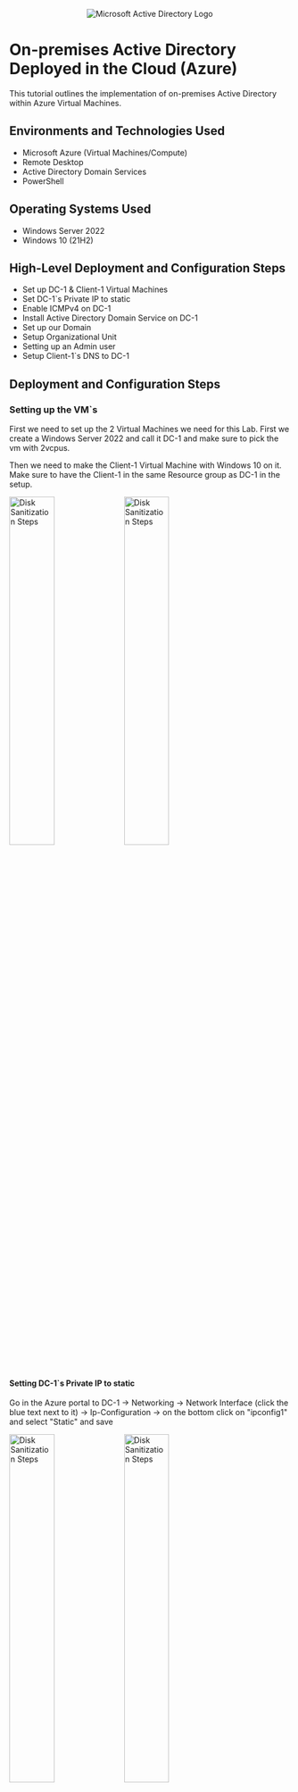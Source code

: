 <p align="center">
<img src="https://i.imgur.com/pU5A58S.png" alt="Microsoft Active Directory Logo"/>
</p>

<h1>On-premises Active Directory Deployed in the Cloud (Azure)</h1>
This tutorial outlines the implementation of on-premises Active Directory within Azure Virtual Machines.<br />

<h2>Environments and Technologies Used</h2>

- Microsoft Azure (Virtual Machines/Compute)
- Remote Desktop
- Active Directory Domain Services
- PowerShell

<h2>Operating Systems Used </h2>

- Windows Server 2022
- Windows 10 (21H2)

<h2>High-Level Deployment and Configuration Steps</h2>

- Set up DC-1 & Client-1 Virtual Machines
- Set DC-1`s Private IP to static
- Enable ICMPv4 on DC-1
- Install Active Directory Domain Service on DC-1
- Set up our Domain
- Setup Organizational Unit
- Setting up an Admin user
- Setup Client-1`s DNS to DC-1

<h2>Deployment and Configuration Steps</h2>
<h3>Setting up the VM`s</h3>
<p>
First we need to set up the 2 Virtual Machines we need for this Lab. First we create a Windows Server 2022 and call it DC-1 and make sure to pick the vm with 2vcpus.</p>
 Then we need to make the Client-1 Virtual Machine with Windows 10 on it. Make sure to have the Client-1 in the same Resource group as DC-1 in the setup.
</p>
<p>
<img src="https://i.imgur.com/ojLPrbX.png" height="40%" width="40%" alt="Disk Sanitization Steps"/>
<img src="https://i.imgur.com/8SUGIav.png" height="40%" width="40%" alt="Disk Sanitization Steps"/>
</p>
<h4>Setting DC-1`s Private IP to static</h4>
<p>Go in the Azure portal to DC-1 -> Networking -> Network Interface (click the blue text next to it) -> Ip-Configuration -> on the bottom click on "ipconfig1" and select "Static" and save</p>
<img src="https://i.imgur.com/mC7oeom.png" height="40%" width="40%" alt="Disk Sanitization Steps"/>
<img src="https://i.imgur.com/7OhaoU8.png" height="40%" width="40%" alt="Disk Sanitization Steps"/>
<br />

<h3>Enable ICMPv4</h3>
<p>
Open up Windows Defender Firewall with Advanced Security -> Inbound Rules and enable the 2 "Core Networking Diagnostics - ICMP Echo Request (ICMPv4-in). Client-1 can now ping DC-1`s Private IP Address." 
</p>
<p>
<img src="https://i.imgur.com/Gub82yH.png" height="60%" width="60%" alt="Disk Sanitization Steps"/>
</p>
<br />

<h2>Install Active Directory Domain Service on DC1</h2>
<p>
To install Active Directory open "Server Manager" -> Add roles and features -> Next -> Next -> Enable Active Directory Domain Service (press "Add Features" in the pop up) -> Next -> Next -> Install. Once its done installing press "Close"
</p>
<p>
<img src="https://i.imgur.com/eW90Zle.png" height="40%" width="40%" alt="Disk Sanitization Steps"/>
<img src="https://i.imgur.com/dR1TEpC.png" height="40%" width="40%" alt="Disk Sanitization Steps"/>
<img src="https://i.imgur.com/LP3LL7s.png" height="40%" width="40%" alt="Disk Sanitization Steps"/>
</p>
<br />

<h3>Setting up our new Domain</h3>
<p>
 Now there is a Yellow triangle sign in the top right corner with the flag, Click on it and click on "Promote this server to a domain controller" 
</p>
<p>
<img src="https://i.imgur.com/9I8klRo.png" height="60%" width="60%" alt="Disk Sanitization Steps"/>
<p> Select "Add a new forest" and type your new Root domain name</p>
  <img src="https://i.imgur.com/vMhbkrB.png" height="60%" width="60%" alt="Disk Sanitization Steps"/>
  <p>Then Next -> Add a password -> Next -> Next -> Next -> Next -> Install</p>
</p>
<br />

<h3>Setup Organizational Unit</h3>
<p>
 After the VM has restarted Active Directory is now up and running and we need to create an Organizational Unit for all the Employees we have. Inside Server Manager go to Tools in the top right and in the drop down go to "Active Directory Users and Computers. Right click on "Mydomain.com" and select "New" then "Organizational Unit" and name it "_EMPLOYEES" and one called "_ADMINS". Then right click on "Mydomain.com" again and click on "Refresh"
</p>
<p>
<img src="https://i.imgur.com/vJ2Zp4k.png" height="60%" width="60%" alt="Disk Sanitization Steps"/>
</p>
<p>you should now have 2 new folders in your Active Directory</p>
<img src="https://i.imgur.com/5rNMHau.png" height="60%" width="60%" alt="Disk Sanitization Steps"/>
<br />

<h2>Setting up an Admin user</h2>
<p>
Inside "_ADMINS" Right click inside the folder and select "new" and "user" and type in the information needed, then click next. Now we need to set up a password for our user and select the appropriate settings for password. Then clikc next and finish.
</p>
<p>
<img src="https://i.imgur.com/anOWRdu.png" height="40%" width="40%" alt="Disk Sanitization Steps"/>
<img src="https://i.imgur.com/hFLtpau.png" height="30%" width="30%" alt="Disk Sanitization Steps"/>
  <p>Now to make the user an actual admin we need to add it to the "Domain Admin" security group. To do this right click on the user -> Properties -> Member of -> Add -> Type "Domain Admin" in the text box and click "Check Name" -> OK -> Apply -> OK. Now you can log out of DC-1 and login with your new admin account.</p>
<img src="https://i.imgur.com/lM0dNyn.png" height="40%" width="40%" alt="Disk Sanitization Steps"/>
</p>
<br />

<p>
In Command Prompt we can type "Whoami" to check what user you are signed in to. As you can see below i am now signed into my Admin user (a.ms)
</p>
<p>
<img src="https://i.imgur.com/ngT0Y0l.png" height="60%" width="60%" alt="Disk Sanitization Steps"/>
</p>
<br />

<h3>Setting up Client-1`s DNS</h3>
<p>
Now to be able to use Active Directory users to login to Client-1 we need to connect it to the DC-1 server with DNS. To do this go to Azure portal and find Client-1 -> Networking -> Network Interface -> DNS Servers -> Change DNS Servers from "Inherit from virtual network" to "custom" and type in DC-1`s Private IP address. Once you have typed it in press save. Then restart Client-1 from Azure Portal.
</p>
<p>
<img src="https://i.imgur.com/4VhiFyj.png" height="60%" width="60%" alt="Disk Sanitization Steps"/>
</p>
<p>We can now add the Host Domain to Client-1, to do this right click start button -> System -> Rename this PC (advanced) -> Change -> Change Member of from Workgroup to Domain and type your domain "mydomain.com" then OK.  </p>
<img src="https://i.imgur.com/7dLG9kF.png" height="40%" width="40%" alt="Disk Sanitization Steps"/>
<img src="https://i.imgur.com/uDxB5cH.png" height="40%" width="40%" alt="Disk Sanitization Steps"/>
<br />

<p>you can now login to Client-1 with Active Directory made users.</p>

<h4>Now we can see Client-1`s Computer in Active Directory from DC-1 and its connected up.</h4>
<img src="https://i.imgur.com/2Ye0CvU.png" height="40%" width="40%" alt="Disk Sanitization Steps"/>
